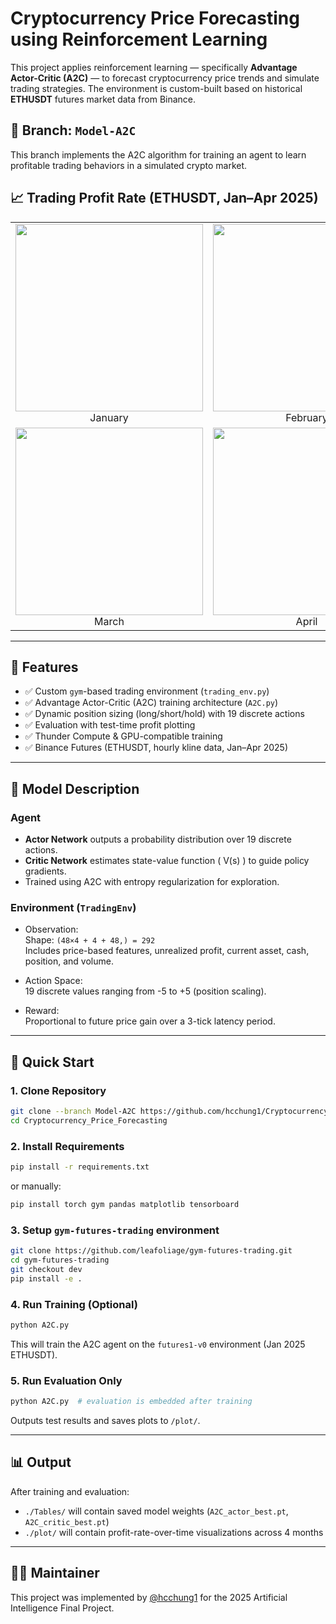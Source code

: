 # Cryptocurrency Price Forecasting using Reinforcement Learning

This project applies reinforcement learning — specifically **Advantage Actor-Critic (A2C)** — to forecast cryptocurrency price trends and simulate trading strategies. The environment is custom-built based on historical **ETHUSDT** futures market data from Binance.

## 📁 Branch: `Model-A2C`
This branch implements the A2C algorithm for training an agent to learn profitable trading behaviors in a simulated crypto market.

## 📈 Trading Profit Rate (ETHUSDT, Jan–Apr 2025)

<table>
  <tr>
    <td align="center"><img src="./imgs/train_by_1/A2C_actor_best_1.png" width="300"/><br>January</td>
    <td align="center"><img src="./imgs/train_by_1/A2C_actor_best_2.png" width="300"/><br>February</td>
  </tr>
  <tr>
    <td align="center"><img src="./imgs/train_by_1/A2C_actor_best_3.png" width="300"/><br>March</td>
    <td align="center"><img src="./imgs/train_by_1/A2C_actor_best_4.png" width="300"/><br>April</td>
  </tr>
</table>

---

## 📌 Features

- ✅ Custom `gym`-based trading environment (`trading_env.py`)
- ✅ Advantage Actor-Critic (A2C) training architecture (`A2C.py`)
- ✅ Dynamic position sizing (long/short/hold) with 19 discrete actions
- ✅ Evaluation with test-time profit plotting
- ✅ Thunder Compute & GPU-compatible training
- ✅ Binance Futures (ETHUSDT, hourly kline data, Jan–Apr 2025)

---

## 🧠 Model Description

### Agent
- **Actor Network** outputs a probability distribution over 19 discrete actions.
- **Critic Network** estimates state-value function \( V(s) \) to guide policy gradients.
- Trained using A2C with entropy regularization for exploration.

### Environment (`TradingEnv`)
- Observation:  
  Shape: `(48×4 + 4 + 48,) = 292`  
  Includes price-based features, unrealized profit, current asset, cash, position, and volume.

- Action Space:  
  19 discrete values ranging from -5 to +5 (position scaling).

- Reward:  
  Proportional to future price gain over a 3-tick latency period.

---

## 🚀 Quick Start

### 1. Clone Repository

```bash
git clone --branch Model-A2C https://github.com/hcchung1/Cryptocurrency_Price_Forecasting.git
cd Cryptocurrency_Price_Forecasting
````

### 2. Install Requirements

```bash
pip install -r requirements.txt
```

or manually:

```bash
pip install torch gym pandas matplotlib tensorboard
```

### 3. Setup `gym-futures-trading` environment

```bash
git clone https://github.com/leafoliage/gym-futures-trading.git
cd gym-futures-trading
git checkout dev
pip install -e .
```

### 4. Run Training (Optional)

```bash
python A2C.py
```

This will train the A2C agent on the `futures1-v0` environment (Jan 2025 ETHUSDT).

### 5. Run Evaluation Only

```bash
python A2C.py  # evaluation is embedded after training
```

Outputs test results and saves plots to `/plot/`.

---

## 📊 Output

After training and evaluation:

* `./Tables/` will contain saved model weights (`A2C_actor_best.pt`, `A2C_critic_best.pt`)
* `./plot/` will contain profit-rate-over-time visualizations across 4 months

---

## 👨‍💻 Maintainer

This project was implemented by [@hcchung1](https://github.com/hcchung1) for the 2025 Artificial Intelligence Final Project.
